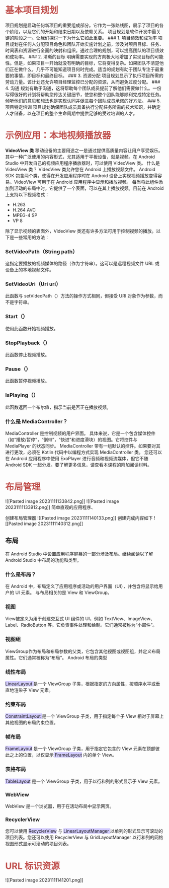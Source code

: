 # <font color="#c0504d">基本项目规划
</font>
项目规划是启动任何新项目的重要组成部分。它作为一张路线图，展示了项目的各个阶段，以及它们的开始和结束日期以及依赖关系。
项目规划是软件开发中最关键的阶段之一。让我们探讨一下为什么它如此重要。
### 1. 项目绩效和成功率
项目规划在任何人分配项目角色和团队开始实施计划之前，涉及对项目目标、任务、时间表和资源进行全面的映射和组织。通过合理的规划，可以提高团队的项目绩效和成功率。
### 2. 清晰的目标
明确需要实现的方向极大地增加了实现目标的可能性。但是，如果项目一开始就没有明确的目标，它将变得复杂。如果团队不清楚他们正在做什么，几乎不可能知道项目何时完成。适当的规划有助于团队专注于最重要的事情，即目标和最终目标。
### 3. 资源分配
项目规划显示了执行项目所需的劳动力量。该计划还允许项目经理监控已分配的资源，从而避免过度分配。
### 4. 沟通
规划有助于沟通，这将帮助每个团队成员提前了解他们需要做什么。一份写得很好的计划将帮助您传达关键细节，使您和整个团队能够顺利完成特定任务。倾听他们的意见和想法也是实现认同并促进每个团队成员承诺的好方法。
### 5. 项目特定培训
项目规划确保团队成员具备执行分配任务所需的技术知识，并确定人才储备，以在项目的整个生命周期中提供足够的受过培训的人才。


# <font color="#c0504d">示例应用：本地视频播放器</font>
**VideoView 类**
移动设备的主要用途之一是通过提供高质量内容让用户享受娱乐。其中一种广泛使用的内容形式，尤其适用于平板设备，就是视频。在 Android Studio 中开发自己的视频应用程序播放器时，可以使用 VideoView 类。
什么是 VideoView 类？
VideoView 类允许您在 Android 上播放视频文件。
Android SDK 包含两个类，使得在开发应用程序时在 Android 设备上实现视频播放变得容易。VideoView 可用于在 Android 应用程序中显示和播放视频。
每当将此组件添加到活动的布局中时，它提供了一个表面，可以在其上播放视频。目前在 Android 上支持以下视频格式：
- H.263
- H.264 AVC
- MPEG-4 SP
- VP 8


除了显示视频的表面外，VideoView 类还有许多方法可用于控制视频的播放。以下是一些常用的方法：
### SetVideoPath（String path）
这指定要播放的视频媒体的路径（作为字符串）。这可以是远程视频文件 URL 或设备上的本地视频文件。
### SetVideoUri（Uri uri）
此函数与 setVideoPath（）方法的操作方式相同，但接受 URI 对象作为参数，而不是字符串。
### Start（）
使用此函数开始视频播放。
### StopPlayback（）
此函数停止视频播放。
### Pause（）
此函数暂停视频播放。
### IsPlaying（）
此函数返回一个布尔值，指示当前是否正在播放视频。
### 什么是 MediaController？
MediaController 是控制视频的用户界面。
具体来说，它是一个包含媒体控件（如“播放/暂停”，“倒带”，“快进”和进度滑块）的视图。它将控件与 MediaPlayer 的状态同步。
MediaController 带有一组默认的控件。如果要对其进行更改，必须在 Kotlin 代码中以编程方式实现 MediaController 类。
您还可以在 Android 应用程序中使用 ExoPlayer 进行音频和视频流媒体，但它不随 Android SDK 一起分发。要了解更多信息，请查看本课程的附加阅读材料。





# <font color="#c0504d">布局管理</font>

![[Pasted image 20231111133842.png]] ![[Pasted image 20231111133912.png]]
简单直观的应用程序、

创建布局管理器
![[Pasted image 20231111140133.png]]
创建完成内容如下
![[Pasted image 20231111140312.png]]

## 布局

在 Android Studio 中设置应用程序屏幕的一部分涉及布局。继续阅读以了解 Android Studio 中布局的功能和类型。
### 什么是布局？
在 Android 中，布局定义了应用程序或活动的用户界面（UI），并包含将显示给用户的 UI 元素。
与布局相关的是 View 和 ViewGroup。
### 视图
View被定义为用于创建交互式 UI 组件的 UI，例如 TextView、ImageView、Label、RadioButton 等。它负责事件处理和绘制。它们通常被称为“小部件”。
### 视图组
ViewGroup作为布局和布局参数的父类，它包含其他视图或视图组，并定义布局属性。它们通常被称为“布局”。
Android 布局的类型
### 线性布局
<span style="background:#d2cbff">LinearLayout </span>是一个 ViewGroup 子类，根据指定的方向属性，按顺序水平或垂直地渲染子 View 元素。
### 约束布局
<span style="background:#d2cbff">ConstraintLayout </span>是一个 ViewGroup 子类，用于指定每个子 View 相对于屏幕上其他视图的布局约束位置。
### 帧布局
<span style="background:#d2cbff">FrameLayout</span> 是一个 ViewGroup 子类，用于指定它包含的 View 元素在顶部彼此之上的位置，以仅显示<span style="background:#d2cbff"> FrameLayout</span> 内的单个 View。
### 表格布局
<span style="background:#d2cbff">TableLayout</span> 是一个 ViewGroup 子类，用于以行和列的形式显示子 View 元素。
### WebView
WebView 是一个浏览器，用于在活动布局中显示网页。
### RecyclerView
您可以使用 <span style="background:#d2cbff">RecyclerView</span> 与 <span style="background:#d2cbff">LinearLayoutManager </span>以单列的形式显示可滚动的项目列表。您还可以使用 RecyclerView 与 GridLayoutManager 以行和列的网格视图形式显示可滚动的项目列表。




# <font color="#c0504d">URL 标识资源</font>

![[Pasted image 20231111141201.png]]
